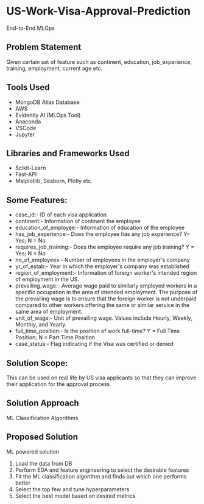 # US-Work-Visa-Approval-Prediction
End-to-End MLOps

## Problem Statement
Given certain set of feature such as continent, education, job_experience, training, employment, current age etc.

## Tools Used
* MongoDB Atlas Database
* AWS
* Evidently AI (MLOps Tool)
* Anaconda
* VSCode
* Jupyter

## Libraries and Frameworks Used
* Scikit-Learn
* Fast-API
* Matplotlib, Seaborn, Plotly etc.

## Some Features:
* case_id:- ID of each visa application
* continent:- Information of continent the employee
* education_of_employee:- Information of education of the employee
* has_job_experience:- Does the employee has any job experience? Y= Yes; N = No
* requires_job_training:- Does the employee require any job training? Y = Yes; N = No
* no_of_employees:- Number of employees in the employer's company
* yr_of_estab:- Year in which the employer's company was established
* region_of_employment:- Information of foreign worker's intended region of employment in the US.
* prevailing_wage:- Average wage paid to similarly employed workers in a specific occupation in the area of intended employment. The purpose of the prevailing wage is to ensure that the foreign worker is not underpaid compared to other workers offering the same or similar service in the same area of employment.
* unit_of_wage:- Unit of prevailing wage. Values include Hourly, Weekly, Monthly, and Yearly.
* full_time_position:- Is the position of work full-time? Y = Full Time Position; N = Part Time Position
* case_status:- Flag indicating if the Visa was certified or denied


## Solution Scope:
This can be used on real life by US visa applicants so that they can improve their application for the approval process

## Solution Approach
ML Classification Algorithms
  
## Proposed Solution
ML powered solution
1. Load the data from DB
2. Perform EDA and feature engineering to select the desirable features
3. Fit the ML classification algorithm and finds out which one performs better
4. Select the top few and tune hyperparameters
5. Select the best model based on desired metrics
